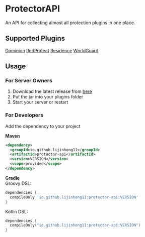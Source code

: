 ProtectorAPI
=
An API for collecting almost all protection plugins in one place.

## Supported Plugins
[Dominion](https://www.spigotmc.org/resources/dominion.119514/)
[RedProtect](https://www.spigotmc.org/resources/redprotect-anti-grief-server-protection-region-management-mod-mobs-flag-compat-1-7-1-21.15841/)
[Residence](https://www.spigotmc.org/resources/residence-1-7-10-up-to-1-21.11480/)
[WorldGuard](https://modrinth.com/plugin/worldguard)

## Usage
### For Server Owners
1. Download the latest release from [here]()
2. Put the jar into your plugins folder
3. Start your server or restart

### For Developers
Add the dependency to your project

**Maven**
```xml
<dependency>
  <groupId>io.github.lijinhong11</groupId>
  <artifactId>protector-api</artifactId>
  <version>VERSION</version>
  <scope>provided</scope>  
</dependency>
```
**Gradle**  
Groovy DSL:
```groovy
dependencies {
  compileOnly 'io.github.lijinhong11:protector-api:VERSION'
}
```
Kotlin DSL:
```kotlin
dependencies {
  compileOnly("io.github.lijinhong11:protector-api:VERSION")
}
```
